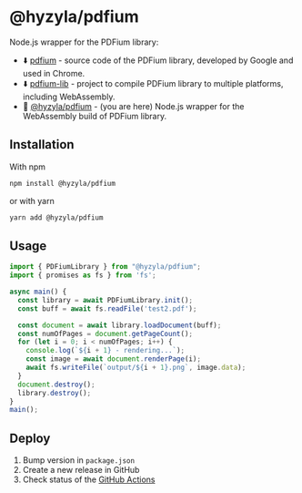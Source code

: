 # @hyzyla/pdfium

Node.js wrapper for the PDFium library:

- ⬇️ [pdfium](https://pdfium.googlesource.com/pdfium/) - source code of the PDFium library, developed by Google and used in Chrome.
- ⬇️ [pdfium-lib](https://github.com/paulocoutinhox/pdfium-lib) - project to compile PDFium library to multiple platforms, including WebAssembly.
- 📍 [@hyzyla/pdfium](https://github.com/hyzyla/pdfium) - (you are here)
  Node.js wrapper for the WebAssembly build of PDFium library.

## Installation

With npm

```sh
npm install @hyzyla/pdfium
```

or with yarn

```sh
yarn add @hyzyla/pdfium
```

## Usage

```ts
import { PDFiumLibrary } from "@hyzyla/pdfium";
import { promises as fs } from 'fs';

async main() {
  const library = await PDFiumLibrary.init();
  const buff = await fs.readFile('test2.pdf');

  const document = await library.loadDocument(buff);
  const numOfPages = document.getPageCount();
  for (let i = 0; i < numOfPages; i++) {
    console.log(`${i + 1} - rendering...`);
    const image = await document.renderPage(i);
    await fs.writeFile(`output/${i + 1}.png`, image.data);
  }
  document.destroy();
  library.destroy();
}
main();
```

## Deploy

1. Bump version in `package.json`
2. Create a new release in GitHub
3. Check status of the [GitHub Actions](https://github.com/hyzyla/pdfium/actions)
